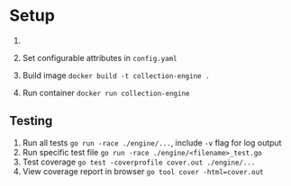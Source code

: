 # Setup
1. 

1. Set configurable attributes in `config.yaml`
1. Build image `docker build -t collection-engine .`
2. Run container `docker run collection-engine`

## Testing
1. Run all tests `go run -race ./engine/...`, include `-v` flag for log output
2. Run specific test file `go run -race ./engine/<filename>_test.go`
3. Test coverage `go test -coverprofile cover.out ./engine/...`
4. View coverage report in browser `go tool cover -html=cover.out`